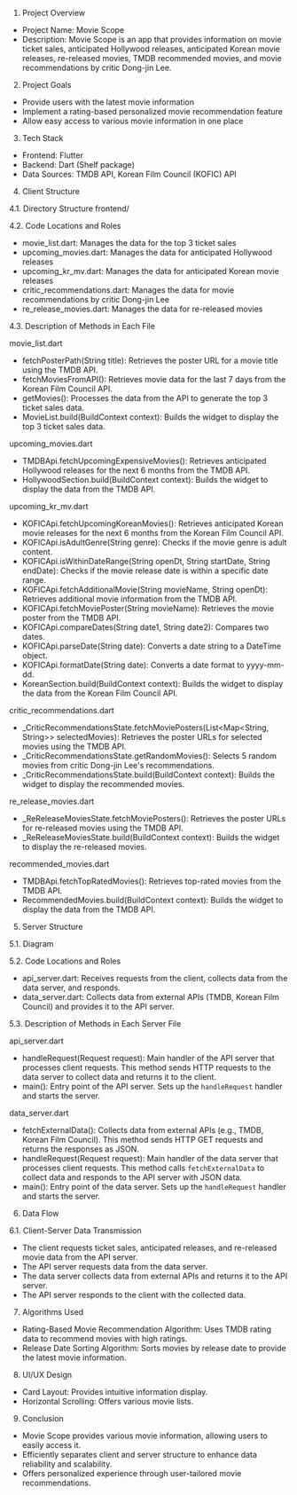  1. Project Overview
- Project Name: Movie Scope
- Description: Movie Scope is an app that provides information on movie ticket sales, anticipated Hollywood releases, anticipated Korean movie releases, re-released movies, TMDB recommended movies, and movie recommendations by critic Dong-jin Lee.

 2. Project Goals
- Provide users with the latest movie information
- Implement a rating-based personalized movie recommendation feature
- Allow easy access to various movie information in one place

 3. Tech Stack
- Frontend: Flutter
- Backend: Dart (Shelf package)
- Data Sources: TMDB API, Korean Film Council (KOFIC) API

 4. Client Structure

 4.1. Directory Structure
frontend/
   

 4.2. Code Locations and Roles
- movie_list.dart: Manages the data for the top 3 ticket sales
- upcoming_movies.dart: Manages the data for anticipated Hollywood releases
- upcoming_kr_mv.dart: Manages the data for anticipated Korean movie releases
- critic_recommendations.dart: Manages the data for movie recommendations by critic Dong-jin Lee
- re_release_movies.dart: Manages the data for re-released movies

 4.3. Description of Methods in Each File

movie_list.dart
- fetchPosterPath(String title): Retrieves the poster URL for a movie title using the TMDB API.
- fetchMoviesFromAPI(): Retrieves movie data for the last 7 days from the Korean Film Council API.
- getMovies(): Processes the data from the API to generate the top 3 ticket sales data.
- MovieList.build(BuildContext context): Builds the widget to display the top 3 ticket sales data.

upcoming_movies.dart
- TMDBApi.fetchUpcomingExpensiveMovies(): Retrieves anticipated Hollywood releases for the next 6 months from the TMDB API.
- HollywoodSection.build(BuildContext context): Builds the widget to display the data from the TMDB API.

upcoming_kr_mv.dart
- KOFICApi.fetchUpcomingKoreanMovies(): Retrieves anticipated Korean movie releases for the next 6 months from the Korean Film Council API.
- KOFICApi.isAdultGenre(String genre): Checks if the movie genre is adult content.
- KOFICApi.isWithinDateRange(String openDt, String startDate, String endDate): Checks if the movie release date is within a specific date range.
- KOFICApi.fetchAdditionalMovie(String movieName, String openDt): Retrieves additional movie information from the TMDB API.
- KOFICApi.fetchMoviePoster(String movieName): Retrieves the movie poster from the TMDB API.
- KOFICApi.compareDates(String date1, String date2): Compares two dates.
- KOFICApi.parseDate(String date): Converts a date string to a DateTime object.
- KOFICApi.formatDate(String date): Converts a date format to yyyy-mm-dd.
- KoreanSection.build(BuildContext context): Builds the widget to display the data from the Korean Film Council API.

critic_recommendations.dart
- _CriticRecommendationsState.fetchMoviePosters(List<Map<String, String>> selectedMovies): Retrieves the poster URLs for selected movies using the TMDB API.
- _CriticRecommendationsState.getRandomMovies(): Selects 5 random movies from critic Dong-jin Lee's recommendations.
- _CriticRecommendationsState.build(BuildContext context): Builds the widget to display the recommended movies.

re_release_movies.dart
- _ReReleaseMoviesState.fetchMoviePosters(): Retrieves the poster URLs for re-released movies using the TMDB API.
- _ReReleaseMoviesState.build(BuildContext context): Builds the widget to display the re-released movies.

recommended_movies.dart
- TMDBApi.fetchTopRatedMovies(): Retrieves top-rated movies from the TMDB API.
- RecommendedMovies.build(BuildContext context): Builds the widget to display the data from the TMDB API.

 5. Server Structure

 5.1. Diagram
 
 5.2. Code Locations and Roles
- api_server.dart: Receives requests from the client, collects data from the data server, and responds.
- data_server.dart: Collects data from external APIs (TMDB, Korean Film Council) and provides it to the API server.

 5.3. Description of Methods in Each Server File

api_server.dart
- handleRequest(Request request): Main handler of the API server that processes client requests. This method sends HTTP requests to the data server to collect data and returns it to the client.
- main(): Entry point of the API server. Sets up the `handleRequest` handler and starts the server.

data_server.dart
- fetchExternalData(): Collects data from external APIs (e.g., TMDB, Korean Film Council). This method sends HTTP GET requests and returns the responses as JSON.
- handleRequest(Request request): Main handler of the data server that processes client requests. This method calls `fetchExternalData` to collect data and responds to the API server with JSON data.
- main(): Entry point of the data server. Sets up the `handleRequest` handler and starts the server.

 6. Data Flow

 6.1. Client-Server Data Transmission
- The client requests ticket sales, anticipated releases, and re-released movie data from the API server.
- The API server requests data from the data server.
- The data server collects data from external APIs and returns it to the API server.
- The API server responds to the client with the collected data.

 7. Algorithms Used
- Rating-Based Movie Recommendation Algorithm: Uses TMDB rating data to recommend movies with high ratings.
- Release Date Sorting Algorithm: Sorts movies by release date to provide the latest movie information.

 8. UI/UX Design
- Card Layout: Provides intuitive information display.
- Horizontal Scrolling: Offers various movie lists.

 9. Conclusion
- Movie Scope provides various movie information, allowing users to easily access it.
- Efficiently separates client and server structure to enhance data reliability and scalability.
- Offers personalized experience through user-tailored movie recommendations.
